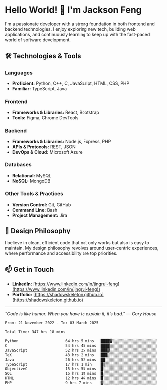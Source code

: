 # Hello World! 👋 I'm Jackson Feng

I'm a passionate developer with a strong foundation in both frontend and backend technologies. I enjoy exploring new tech, building web applications, and continuously learning to keep up with the fast-paced world of software development.

## 🛠 Technologies & Tools

### Languages
- **Proficient:** Python, C++, C, JavaScript, HTML, CSS, PHP
- **Familiar:** TypeScript, Java

### Frontend
- **Frameworks & Libraries:** React, Bootstrap
- **Tools:** Figma, Chrome DevTools

### Backend
- **Frameworks & Libraries:** Node.js, Express, PHP
- **APIs & Protocols:** REST, JSON
- **DevOps & Cloud:** Microsoft Azure

### Databases
- **Relational:** MySQL
- **NoSQL:** MongoDB

### Other Tools & Practices
- **Version Control:** Git, GitHub
- **Command Line:** Bash
- **Project Management:** Jira


## 🎨 Design Philosophy

I believe in clean, efficient code that not only works but also is easy to maintain. My design philosophy revolves around user-centric experiences, where performance and accessibility are top priorities.

## 📫 Get in Touch

- **LinkedIn:** [https://www.linkedin.com/in/jingrui-feng](https://www.linkedin.com/in/jingrui-feng))
- **Portfolio:** [https://shadowskeleton.github.io](https://shadowskeleton.github.io)

---

*“Code is like humor. When you have to explain it, it’s bad.” — Cory House*



<!--START_SECTION:waka-->

```txt
From: 21 November 2022 - To: 03 March 2025

Total Time: 347 hrs 18 mins

Python                     64 hrs 5 mins   ████▓░░░░░░░░░░░░░░░░░░░░   18.45 %
C                          54 hrs 45 mins  ████░░░░░░░░░░░░░░░░░░░░░   15.77 %
JavaScript                 52 hrs 35 mins  ███▓░░░░░░░░░░░░░░░░░░░░░   15.14 %
TeX                        43 hrs 2 mins   ███░░░░░░░░░░░░░░░░░░░░░░   12.39 %
Java                       26 hrs 52 mins  ██░░░░░░░░░░░░░░░░░░░░░░░   07.74 %
TypeScript                 17 hrs 1 min    █▒░░░░░░░░░░░░░░░░░░░░░░░   04.90 %
ObjectiveC                 15 hrs 55 mins  █░░░░░░░░░░░░░░░░░░░░░░░░   04.59 %
SQL                        15 hrs 18 mins  █░░░░░░░░░░░░░░░░░░░░░░░░   04.41 %
HTML                       12 hrs 46 mins  █░░░░░░░░░░░░░░░░░░░░░░░░   03.68 %
PHP                        9 hrs 7 mins    ▓░░░░░░░░░░░░░░░░░░░░░░░░   02.63 %
```

<!--END_SECTION:waka-->


